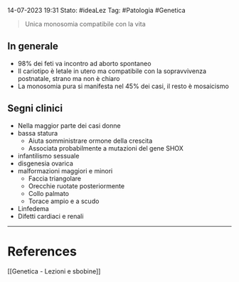14-07-2023 19:31
Stato: #ideaLez 
Tag:  #Patologia #Genetica 

> Unica monosomia compatibile con la vita

## In generale
- 98% dei feti va incontro ad aborto spontaneo
- Il cariotipo è letale in utero ma compatibile con la sopravvivenza postnatale, strano ma non è chiaro
- La monosomia pura si manifesta nel 45% dei casi, il resto è mosaicismo

## Segni clinici
- Nella maggior parte dei casi donne
- bassa statura
	- Aiuta somministrare ormone della crescita
	- Associata probabilmente a mutazioni del gene SHOX 
- infantilismo sessuale
- disgenesia ovarica
- malformazioni maggiori e minori
	- Faccia triangolare 
	- Orecchie ruotate posteriormente
	- Collo palmato
	-  Torace ampio e a scudo
- Linfedema
- Difetti cardiaci e renali



---
# References 
[[Genetica - Lezioni e sbobine]]
